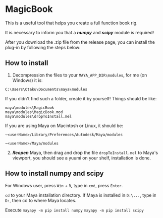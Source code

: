 # MagicBook


This is a useful tool that helps you create a full function book rig.


It is necessary to inform you that a ***numpy*** and ***scipy*** module is required!


After you download the .zip file from the release page, you can install the plug-in by following the steps below:


## How to install


1. Decompression the files to your `MAYA_APP_DIR\modules`, for me (on Windows) it is:
```
C:\Users\Otaku\Documents\maya\modules
```
If you didn't find such a folder, create it by yourself!
Things should be like:
```
maya\modules\MagicBook
maya\modules\MagicBook.mod
maya\modules\dropToInstall.mel
```
  If you are using Maya on Macintosh or Linux, it should be:
```
~<userName>/Library/Preferences/Autodesk/Maya/modules
```
```
~<userName>/Maya/modules
```


2. ***Reopen*** Maya, then drag and drop the file `dropToInstall.mel` to Maya's viewport, you should see a yuumi on your shelf, installation is done.


## How to install numpy and scipy


For Windows user, press ```Win``` + ```R```, type in ```cmd```, press ```Enter```.


```cd``` to your Maya installation directory. If Maya is installed in ```D:\...```, type in ```D:```, then cd to where Maya locates.


Execute
```mayapy -m pip install numpy```
```mayapy -m pip install scipy```
